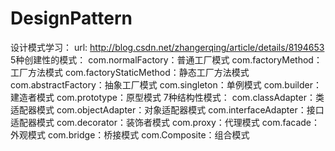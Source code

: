 # DesignPattern

设计模式学习：
url:
http://blog.csdn.net/zhangerqing/article/details/8194653
5种创建性的模式：
	com.normalFactory：普通工厂模式
	com.factoryMethod：工厂方法模式
	com.factoryStaticMethod：静态工厂方法模式
	com.abstractFactory：抽象工厂模式
	com.singleton：单例模式
	com.builder：建造者模式
	com.prototype：原型模式
7种结构性模式：
	com.classAdapter：类适配器模式
	com.objectAdapter：对象适配器模式
	com.interfaceAdapter：接口适配器模式
	com.decorator：装饰者模式
	com.proxy：代理模式
	com.facade：外观模式
	com.bridge：桥接模式
	com.Composite：组合模式
	